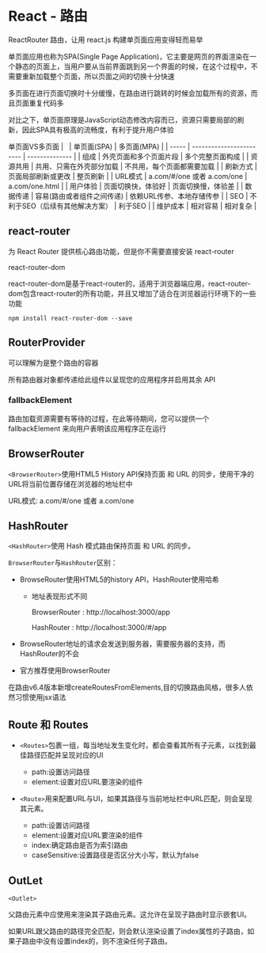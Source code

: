 # React - 路由

ReactRouter 路由，让用 react.js 构建单页面应用变得轻而易举

单页面应用也称为SPA(Single Page Application)，它主要是网页的界面渲染在一个静态的页面上，当用户要从当前界面跳到另一个界面的时候，在这个过程中，不需要重新加载整个页面，所以页面之间的切换十分快速

多页面在进行页面切换时十分缓慢，在路由进行跳转的时候会加载所有的资源，而且页面重复代码多

对比之下，单页面原理是JavaScript动态修改内容而已，资源只需要局部的刷新，因此SPA具有极高的流畅度，有利于提升用户体验

单页面VS多页面
|       | 单页面(SPA)                 | 多页面(MPA)       |
| ----- | ------------------------ | -------------- |
| 组成    | 外壳页面和多个页面片段              | 多个完整页面构成       |
| 资源共用  | 共用、只需在外壳部分加载             | 不共用，每个页面都需要加载  |
| 刷新方式  | 页面局部刷新或更改                | 整页刷新           |
| URL模式 | a.com/#/one 或者 a.com/one | a.com/one.html |
| 用户体验  | 页面切换快，体验好                | 页面切换慢，体验差      |
| 数据传递  | 容易(路由或者组件之间传递)           | 依赖URL传参、本地存储传参 |
| SEO   | 不利于SEO（后续有其他解决方案）        | 利于SEO          |
| 维护成本  | 相对容易                     | 相对复杂           |

## react-router

为 React Router 提供核心路由功能，但是你不需要直接安装 react-router

react-router-dom

react-router-dom是基于react-router的，适用于浏览器端应用，react-router-dom包含react-router的所有功能，并且又增加了适合在浏览器运行环境下的一些功能

```shell
npm install react-router-dom --save
```

## RouterProvider 

可以理解为是整个路由的容器

所有路由器对象都传递给此组件以呈现您的应用程序并启用其余 API

### fallbackElement
路由加载资源需要有等待的过程，在此等待期间，您可以提供一个 fallbackElement 来向用户表明该应用程序正在运行

## BrowserRouter

`<BrowserRouter>`使用HTML5 History API保持页面 和 URL 的同步，使用干净的URL将当前位置存储在浏览器的地址栏中

URL模式: a.com/#/one 或者 a.com/one

## HashRouter
`<HashRouter>`使用 Hash 模式路由保持页面 和 URL 的同步。

`BrowserRouter`与`HashRouter`区别：

- BrowseRouter使用HTML5的history API，HashRouter使用哈希

  - 地址表现形式不同

    BrowserRouter : http://localhost:3000/app

    HashRouter : http://localhost:3000/#/app

- BrowseRouter地址的请求会发送到服务器，需要服务器的支持，而HashRouter的不会

- 官方推荐使用BrowserRouter

在路由v6.4版本新增createRoutesFromElements,目的切换路由风格，很多人依然习惯使用jsx语法

## Route 和 Routes 
- `<Routes>`包裹一组<Route>，每当地址发生变化时，<Routes>都会查看其所有子<Route>元素，以找到最佳路径匹配并呈现对应的UI
  - path:设置访问路径
  - element:设置对应URL要渲染的组件

- `<Route>`用来配置URL与UI，如果其路径与当前地址栏中URL匹配，则会呈现其元素。
  - path:设置访问路径
  - element:设置对应URL要渲染的组件
  - index:确定路由是否为索引路由
  - caseSensitive:设置路径是否区分大小写，默认为false
  
## OutLet
`<Outlet>`

父路由元素中应使用<Outlet>来渲染其子路由元素。这允许在呈现子路由时显示嵌套UI。

如果URL跟父路由的路径完全匹配，则会默认渲染设置了index属性的子路由，如果子路由中没有设置index的，则不渲染任何子路由。